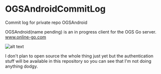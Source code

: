 OGSAndroidCommitLog
===================

Commit log for private repo OGSAndroid

OGSAndroid(name pending) is an in progress client for the OGS Go server. www.online-go.com

![alt text](http://i.imgur.com/tjcI5QV.png "aah")

I don't plan to open source the whole thing just yet but the authentication stuff will be available in this repository so you can see that I'm not doing anything dodgy.